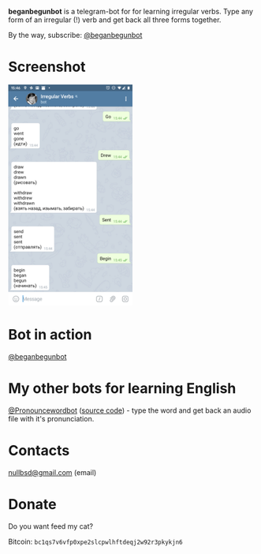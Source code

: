 **beganbegunbot** is a telegram-bot for for learning irregular verbs. 
Type any form of an irregular (!) verb and get back all three forms together.

By the way, subscribe: [@beganbegunbot](https://t.me/beganbegunbot)

# Screenshot 

<img src="/screenshot.png" width="50%" />

# Bot in action 

[@beganbegunbot](https://t.me/beganbegunbot)

# My other bots for learning English 

[@Pronouncewordbot](https://t.me/Pronouncewordbot) ([source code](https://github.com/soko1/pronouncewordbot/)) - type the word and get back an audio file with it's pronunciation.

# Contacts

nullbsd@gmail.com (email)

# Donate

Do you want feed my cat?

Bitcoin: `bc1qs7v6vfp0xpe2slcpwlhftdeqj2w92r3pkykjn6`

